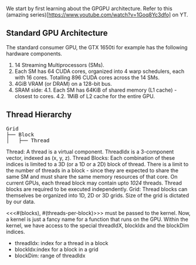 We start by first learning about the GPGPU architecture. Refer to this (amazing series)[https://www.youtube.com/watch?v=1Goq8Yc3dfo] on YT.

## Standard GPU Architecture
The standard consumer GPU, the GTX 1650ti for example has the following hardware components.
1. 14 Streaming Multiprocessors (SMs).
2. Each SM has 64 CUDA cores, organized into 4 warp schedulers, each with 16 cores. Totalling 896 CUDA cores across the 14 SMs.
3. 4GiB VRAM (or DRAM) on a 128-bit bus. 
4. SRAM side:
4.1. Each SM has 64KiB of shared memory (L1 cache) - closest to cores.
4.2. 1MiB of L2 cache for the entire GPU.

## Thread Hierarchy
<pre>
Grid
├── Block
│   ├── Thread
</pre>

Thread: A thread is a virtual component. ThreadIdx is a 3-component vector, indexed as (x, y, z). 
Thread Blocks: Each combination of these indices is limited to a 3D (or a 1D or a 2D) block of thread. There is a limit to the number of threads in a block - since they are expected to share the same SM and must share the same memory resources of that core. On current GPUs, each thread block may contain upto *1024* threads. Thread blocks are required to be executed independently.
Grid: Thread blocks can themselves be organized into 1D, 2D or 3D grids. Size of the grid is dictated by our data. 

<<<#(blocks), #(threads-per-block)>>> must be passed to the kernel. Now, a kernel is just a fancy name for a function that runs on the GPU. Within the kernel, we have access to the special threadIdX, blockIdx and the blockDim indices.
- threadIdx: index for a thread in a block
- blockIdx:index for a block in a grid
- blockDim: range of threadIdx
